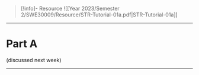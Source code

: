 > [!info]- Resource
> ![[Year 2023/Semester 2/SWE30009/Resource/STR-Tutorial-01a.pdf|STR-Tutorial-01a]]

---
# Part A
(discussed next week)

---
#


